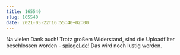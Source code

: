 ```yaml
---
title: 165540
slug: 165540
date: 2021-05-22T16:55:40+02:00
---
```


Na vielen Dank auch! Trotz großem Widerstand, sind die Uploadfilter beschlossen worden - [spiegel.de](https://www.spiegel.de/netzwelt/netzpolitik/urheberrecht-bundestag-beschliesst-upload-filter-a-e6d70227-741d-4a14-b7fa-3cb5bf4fee72)! Das wird noch lustig werden.
